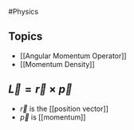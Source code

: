 #Physics 
## Topics
* [[Angular Momentum Operator]]
* [[Momentum Density]]
## $\displaystyle \vec{L}=\vec{r}\times \vec{p}$
* $\displaystyle \vec{r}$ is the [[position vector]]
* $\displaystyle \vec{p}$ is [[momentum]]